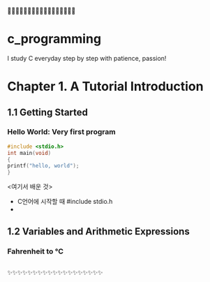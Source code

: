 :milky_way::milky_way::milky_way::milky_way::milky_way::milky_way::milky_way::milky_way::milky_way::milky_way::milky_way::milky_way::milky_way::milky_way::milky_way::milky_way::milky_way:
# c_programming
I study C everyday step by step with patience, passion!

# Chapter 1. A Tutorial Introduction
## 1.1 Getting Started 
### Hello World: Very first program
```c
#include <stdio.h>
int main(void)
{
printf("hello, world");
}
```
<여기서 배운 것>
- C언어에 시작할 때 #include stdio.h
- 
## 1.2 Variables and Arithmetic Expressions
### Fahrenheit to °C

```c
```

:sparkles::sparkles::sparkles::sparkles::sparkles::sparkles::sparkles::sparkles::sparkles::sparkles::sparkles::sparkles::sparkles::sparkles::sparkles::sparkles::sparkles::sparkles::sparkles:
